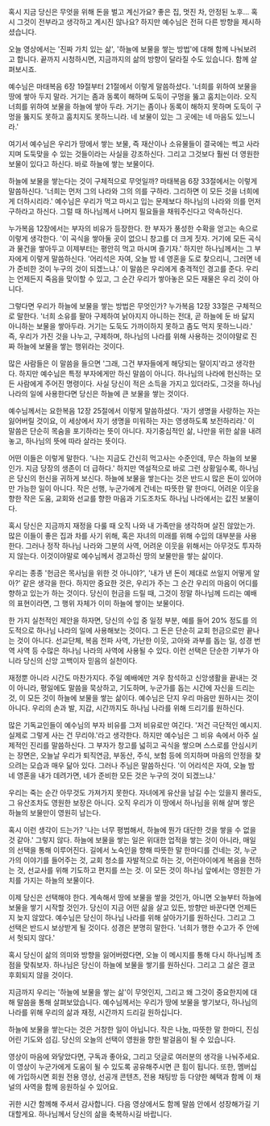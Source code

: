 혹시 지금 당신은 무엇을 위해 돈을 벌고 계신가요?
좋은 집,
멋진 차,
안정된 노후… 혹시 그것이 전부라고 생각하고 계시진
않나요?
하지만 예수님은 전혀 다른 방향을 제시하셨습니다.

오늘 영상에서는 '진짜 가치 있는 삶',
'하늘에 보물을 쌓는 방법'에 대해 함께 나눠보려고
합니다.
끝까지 시청하시면,
지금까지의 삶의 방향이 달라질 수도 있습니다.
함께 살펴보시죠.

예수님은 마태복음 6장 19절부터 21절에서 이렇게
말씀하셨다.
'너희를 위하여 보물을 땅에 쌓아 두지 말라.
거기는 좀과 동록이 해하며 도둑이 구멍을 뚫고
훔치는이라.
오직 너희를 위하여 보물을 하늘에 쌓아 두라.
거기는 좀이나 동록이 해하지 못하며 도둑이 구멍을
뚫지도 못하고 훔치지도 못하느니라.
네 보물이 있는 그 곳에는 네 마음도 있느니라.'

여기서 예수님은 우리가 땅에서 쌓는 보물,
즉 재산이나 소유물들이 결국에는 썩고 사라지며 도둑맞을
수 있는 것들이라는 사실을 강조하신다.
그리고 그것보다 훨씬 더 영원한 보물이 있다고 하신다.
바로 하늘에 쌓는 보물이다.

하늘에 보물을 쌓는다는 것이 구체적으로 무엇일까?
마태복음 6장 33절에서는 이렇게 말씀하신다.
'너희는 먼저 그의 나라와 그의 의를 구하라.
그리하면 이 모든 것을 너희에게 더하시리라.'
예수님은 우리가 먹고 마시고 입는 문제보다 하나님의
나라와 의를 먼저 구하라고 하신다.
그럴 때 하나님께서 나머지 필요들을 채워주신다고
약속하신다.

누가복음 12장에서는 부자의 비유가 등장한다.
한 부자가 풍성한 수확을 얻고는 속으로 이렇게
생각한다.
'이 곡식을 쌓아둘 곳이 없으니 창고를 더 크게 짓자.
거기에 모든 곡식과 물건을 쌓아두고 이제부터는 평안히
먹고 마시며 즐기자.'
하지만 하나님께서는 그 부자에게 이렇게 말씀하신다.
'어리석은 자여,
오늘 밤 네 영혼을 도로 찾으리니,
그러면 네가 준비한 것이 누구의 것이 되겠느냐.'
이 말씀은 우리에게 충격적인 경고를 준다.
우리는 언제든지 죽음을 맞이할 수 있고,
그 순간 우리가 쌓아놓은 모든 재물은 우리 것이
아니다.

그렇다면 우리가 하늘에 보물을 쌓는 방법은 무엇인가?
누가복음 12장 33절은 구체적으로 말한다.
'너희 소유를 팔아 구제하여 낡아지지 아니하는 전대,
곧 하늘에 둔 바 닳지 아니하는 보물을 쌓아두라.
거기는 도둑도 가까이하지 못하고 좀도 먹지
못하느니라.'
즉,
우리가 가진 것을 나누고,
구제하며,
하나님의 나라를 위해 사용하는 것이야말로 진짜 하늘에
보물을 쌓는 행위라는 것이다.

많은 사람들은 이 말씀을 들으면 '그래,
그건 부자들에게 해당되는 말이지'라고 생각한다.
하지만 예수님은 특정 부자에게만 하신 말씀이 아니다.
하나님의 나라에 헌신하는 모든 사람에게 주어진
명령이다.
사실 당신이 적은 소득을 가지고 있더라도,
그것을 하나님 나라의 일에 사용한다면 당신은 하늘에 큰
보물을 쌓는 것이다.

예수님께서는 요한복음 12장 25절에서 이렇게
말씀하셨다.
'자기 생명을 사랑하는 자는 잃어버릴 것이요,
이 세상에서 자기 생명을 미워하는 자는 영생하도록
보전하리라.'
이 말씀은 단순히 목숨을 포기하라는 뜻이 아니다.
자기중심적인 삶,
나만을 위한 삶을 내려놓고,
하나님의 뜻에 따라 살라는 뜻이다.

어떤 이들은 이렇게 말한다.
'나는 지금도 간신히 먹고사는 수준인데,
무슨 하늘의 보물인가.
지금 당장의 생존이 더 급하다.'
하지만 역설적으로 바로 그런 상황일수록,
하나님은 당신의 헌신을 귀하게 보신다.
하늘에 보물을 쌓는다는 것은 반드시 많은 돈이 있어야만
가능한 일이 아니다.
작은 선행,
누군가에게 건네는 따뜻한 말 한마디,
어려운 이웃을 향한 작은 도움,
교회와 선교를 향한 마음과 기도조차도 하나님 나라에서는
값진 보물이다.

혹시 당신은 지금까지 재정을 다룰 때 오직 나와 내
가족만을 생각하며 살진 않았는가.
많은 이들이 좋은 집과 차를 사기 위해,
혹은 자녀의 미래를 위해 수입의 대부분을 사용한다.
그러나 정작 하나님 나라와 그분의 사역,
어려운 이웃을 위해서는 아무것도 투자하지 않는다.
이것이야말로 예수님께서 경고하신 땅의 보물만을 쌓는
삶이다.

우리는 종종 '헌금은 목사님을 위한 것 아니야?',
'내가 낸 돈이 제대로 쓰일지 어떻게 알아?' 같은
생각을 한다.
하지만 중요한 것은,
우리가 주는 그 순간 우리의 마음이 어디를 향하고
있는가 하는 것이다.
당신이 헌금을 드릴 때,
그것이 정말 하나님께 드리는 예배의 표현이라면,
그 행위 자체가 이미 하늘에 쌓이는 보물이다.

한 가지 실천적인 제안을 하자면,
당신의 수입 중 일정 부분,
예를 들어 20% 정도를 의도적으로 하나님 나라의 일에
사용해보는 것이다.
그 돈은 단순히 교회 헌금으로만 끝나는 것이 아니다.
선교단체,
복음 전파 사역,
가난한 이웃,
고아와 과부를 돕는 일,
성경 번역 사역 등 수많은 하나님 나라의 사역에 사용될
수 있다.
이런 선택은 단순한 기부가 아니라 당신의 신앙 고백이자
믿음의 실천이다.

재정뿐 아니라 시간도 마찬가지다.
주일 예배에만 겨우 참석하고 신앙생활을 끝내는 것이
아니라,
평일에도 말씀을 묵상하고,
기도하며,
누군가를 돕는 시간에 자신을 드리는 것,
이 모든 것이 하늘에 보물을 쌓는 삶이다.
예수님은 단지 우리 마음만 원하시는 것이 아니다.
우리의 손과 발,
지갑,
시간까지도 하나님 나라를 위해 드리기를 원하신다.

많은 기독교인들이 예수님의 부자 비유를 그저 비유로만
여긴다.
'저건 극단적인 예시지.
실제로 그렇게 사는 건 무리야.'라고 생각한다.
하지만 예수님은 그 비유 속에서 아주 실제적인 진리를
말씀하신다.
그 부자가 창고를 넓히고 곡식을 쌓으며 스스로를
안심시키는 장면은,
오늘날 우리가 퇴직연금,
부동산,
주식,
보험 등에 의지하며 마음의 안정을 찾으려는 모습과 매우
닮아 있다.
그러나 주님은 말씀하신다.
'이 어리석은 자여,
오늘 밤 네 영혼을 내가 데려가면,
네가 준비한 모든 것은 누구의 것이 되겠느냐.'

우리는 죽는 순간 아무것도 가져가지 못한다.
자녀에게 유산을 남길 수는 있을지 몰라도,
그 유산조차도 영원한 보장은 아니다.
오직 우리가 이 땅에서 하나님을 위해 살며 쌓은 하늘의
보물만이 영원히 남는다.

혹시 이런 생각이 드는가?
'나는 너무 평범해서,
하늘에 뭔가 대단한 것을 쌓을 수 없을 것 같아.'
그렇지 않다.
하늘에 보물을 쌓는 일은 위대한 업적을 쌓는 것이
아니라,
매일의 선택을 통해 이루어진다.
길에서 노숙인을 향해 따뜻한 말 한마디를 건네는 것,
누군가의 이야기를 들어주는 것,
교회 청소를 자발적으로 하는 것,
어린아이에게 복음을 전하는 것,
선교사를 위해 기도하고 편지를 쓰는 것.
이 모든 것이 하나님 앞에서는 영원한 가치를 가지는
하늘의 보물이다.

이제 당신은 선택해야 한다.
계속해서 땅에 보물을 쌓을 것인가,
아니면 오늘부터 하늘에 보물을 쌓기 시작할 것인가.
당신이 지금 어떤 삶을 살고 있든,
방향만 바꾼다면 언제든지 늦지 않았다.
예수님은 당신이 하나님 나라를 위해 살아가기를
원하신다.
그리고 그 선택은 반드시 보상받게 될 것이다.
성경은 분명히 말한다.
'너희가 행한 수고가 주 안에서 헛되지 않다.'

혹시 당신이 삶의 의미와 방향을 잃어버렸다면,
오늘 이 메시지를 통해 다시 하나님께 초점을 맞춰보자.
하나님은 당신이 하늘에 보물을 쌓기를 원하신다.
그리고 그 삶은 결코 후회되지 않을 것이다.

지금까지 우리는 '하늘에 보물을 쌓는 삶'이 무엇인지,
그리고 왜 그것이 중요한지에 대해 말씀을 통해
살펴보았습니다.
예수님께서는 우리가 땅에 보물을 쌓기보다,
하나님의 나라를 위해 우리의 삶과 재정,
시간까지 드리길 원하십니다.

하늘에 보물을 쌓는다는 것은 거창한 일이 아닙니다.
작은 나눔,
따뜻한 말 한마디,
진심 어린 기도와 섬김.
당신의 오늘의 선택이 영원을 향한 발걸음이 될 수
있습니다.

영상이 마음에 와닿았다면,
구독과 좋아요,
그리고 덧글로 여러분의 생각을 나눠주세요.
이 영상이 누군가에게 도움이 될 수 있도록 공유해주시면
큰 힘이 됩니다.
또한,
멤버십에 가입하시면 회원 전용 영상,
선공개 콘텐츠,
전용 채팅방 등 다양한 혜택과 함께 이 채널의 사역을
함께 응원하실 수 있어요.

귀한 시간 함께해 주셔서 감사합니다.
다음 영상에서도 함께 말씀 안에서 성장해가길
기대할게요.
하나님께서 당신의 삶을 축복하시길 바랍니다.